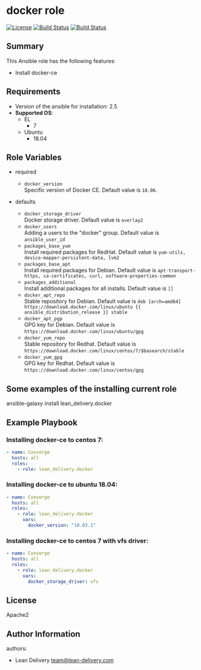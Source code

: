 docker role
=========

[![License](https://img.shields.io/badge/license-Apache-green.svg?style=flat)](https://raw.githubusercontent.com/lean-delivery/ansible-role-docker/master/LICENSE)
[![Build Status](https://travis-ci.org/lean-delivery/ansible-role-docker.svg?branch=master)](https://travis-ci.org/lean-delivery/ansible-role-docker)
[![Build Status](https://gitlab.com/lean-delivery/ansible-role-docker/badges/master/build.svg)](https://gitlab.com/lean-delivery/ansible-role-docker)


## Summary

This Ansible role has the following features:

 - Install docker-ce

Requirements
------------

 - Version of the ansible for installation: 2.5
 - **Supported OS**:  
   - EL
     - 7
   - Ubuntu
     - 18.04

## Role Variables

- required
  - `docker_version`  
  Specific version of Docker CE. Default value is `18.06`.

- defaults
  - `docker_storage_driver`  
  Docker storage driver. Default value is `overlay2`
  - `docker_users`  
  Adding a users to the "docker" group. Default value is `ansible_user_id`
  - `packages_base_yum`  
  Install required packages for RedHat. Default value is `yum-utils, device-mapper-persistent-data, lvm2`
  - `packages_base_apt`  
  Install required packages for Debian. Default value is `apt-transport-https, ca-certificates, curl, software-properties-common`
  - `packages_additional`  
  Install additional packages for all installs. Default value is `[]`
  - `docker_apt_repo`  
  Stable repository for Debian. Default value is `deb [arch=amd64] https://download.docker.com/linux/ubuntu {{ ansible_distribution_release }} stable`
  - `docker_apt_pgp`  
  GPG key for Debian. Default value is `https://download.docker.com/linux/ubuntu/gpg`
  - `docker_yum_repo`  
  Stable repository for Redhat. Default value is `https://download.docker.com/linux/centos/7/$basearch/stable`
  - `docker_yum_gpg`  
  GPG key for Redhat. Default value is `https://download.docker.com/linux/centos/gpg`

## Some examples of the installing current role

ansible-galaxy install lean_delivery.docker

Example Playbook
----------------

### Installing docker-ce to centos 7:
```yaml
- name: Converge
  hosts: all
  roles:
    - role: lean_delivery.docker
```

### Installing docker-ce to ubuntu 18.04:
```yaml
- name: Converge
  hosts: all
  roles:
    - role: lean_delivery.docker
      vars:
        docker_version: "18.03.1"
```

### Installing docker-ce to centos 7 with vfs driver:
```yaml
- name: Converge
  hosts: all
  roles:
    - role: lean_delivery.docker
      vars:
        docker_storage_driver: vfs
```

License
-------

Apache2

Author Information
------------------

authors:
  - Lean Delivery <team@lean-delivery.com>
